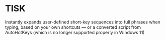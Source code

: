 # TISK
Instantly expands user-defined short-key sequences into full phrases when typing, based on your own shortcuts — or a converted script from AutoHotKeys (which is no longer supported properly in Windows 11)
